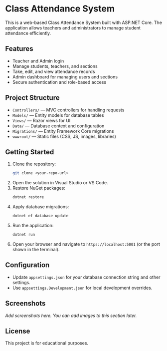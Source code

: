 # Class Attendance System

This is a web-based Class Attendance System built with ASP.NET Core. The application allows teachers and administrators to manage student attendance efficiently.

## Features
- Teacher and Admin login
- Manage students, teachers, and sections
- Take, edit, and view attendance records
- Admin dashboard for managing users and sections
- Secure authentication and role-based access

## Project Structure
- `Controllers/` — MVC controllers for handling requests
- `Models/` — Entity models for database tables
- `Views/` — Razor views for UI
- `Data/` — Database context and configuration
- `Migrations/` — Entity Framework Core migrations
- `wwwroot/` — Static files (CSS, JS, images, libraries)

## Getting Started
1. Clone the repository:
   ```bash
   git clone <your-repo-url>
   ```
2. Open the solution in Visual Studio or VS Code.
3. Restore NuGet packages:
   ```bash
   dotnet restore
   ```
4. Apply database migrations:
   ```bash
   dotnet ef database update
   ```
5. Run the application:
   ```bash
   dotnet run
   ```
6. Open your browser and navigate to `https://localhost:5001` (or the port shown in the terminal).

## Configuration
- Update `appsettings.json` for your database connection string and other settings.
- Use `appsettings.Development.json` for local development overrides.

## Screenshots
_Add screenshots here. You can add images to this section later._

## License
This project is for educational purposes.
